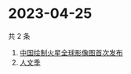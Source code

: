# 2023-04-25

共 2 条

<!-- BEGIN ZHIHUSEARCH -->
<!-- 最后更新时间 Tue Apr 25 2023 02:11:08 GMT+0800 (China Standard Time) -->
1. [中国绘制火星全球影像图首次发布](https://www.zhihu.com/search?q=中国绘制火星全球影像图首次发布)
1. [人文季](https://www.zhihu.com/search?q=人文季)
<!-- END ZHIHUSEARCH -->
